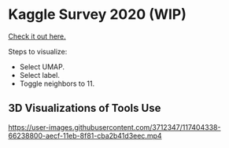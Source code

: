 # Kaggle Survey 2020 (WIP)

[Check it out here.](https://projector.tensorflow.org/?config=https://raw.githubusercontent.com/dynamicwebpaige/kaggle-survey-spelunking/main/projector_config.json)

Steps to visualize:
- Select UMAP.
- Select label.
- Toggle neighbors to 11.

## 3D Visualizations of Tools Use

https://user-images.githubusercontent.com/3712347/117404338-66238800-aecf-11eb-8f81-cba2b41d3eec.mp4

